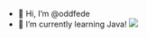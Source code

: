 - 👋 Hi, I’m @oddfede
- 🌱 I’m currently learning Java!
![](https://komarev.com/ghpvc/?username=oddfede&color=006619)
